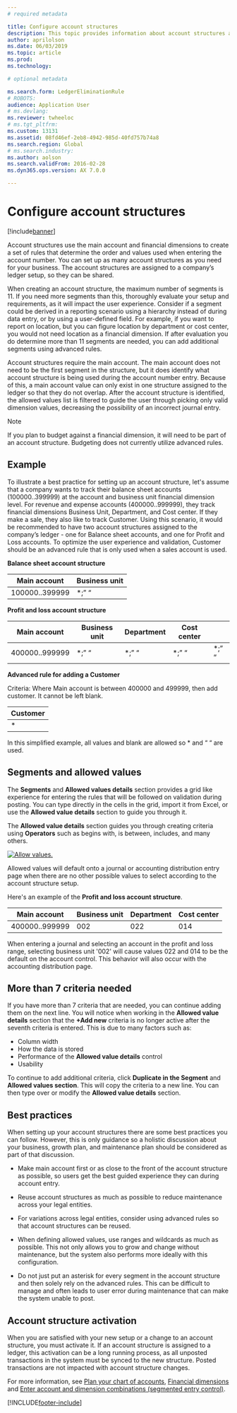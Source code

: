 ```yaml
---
# required metadata

title: Configure account structures
description: This topic provides information about account structures and financial dimensions.
author: aprilolson
ms.date: 06/03/2019
ms.topic: article
ms.prod: 
ms.technology: 

# optional metadata

ms.search.form: LedgerEliminationRule
# ROBOTS: 
audience: Application User
# ms.devlang: 
ms.reviewer: twheeloc
# ms.tgt_pltfrm: 
ms.custom: 13131
ms.assetid: 08fd46ef-2eb8-4942-985d-40fd757b74a8
ms.search.region: Global
# ms.search.industry: 
ms.author: aolson
ms.search.validFrom: 2016-02-28
ms.dyn365.ops.version: AX 7.0.0

---
```


# Configure account structures

[!include[banner](../includes/banner.md)]

Account structures use the main account and financial dimensions to create a set of rules that determine the order and values used when entering the account number. You can set up as many account structures as you need for your business. The account structures are assigned to a company’s ledger setup, so they can be shared.

When creating an account structure, the maximum number of segments is 11. If you need more segments than this, thoroughly evaluate your setup and requirements, as it will impact the user experience. Consider if a segment could be derived in a reporting scenario using a hierarchy instead of during data entry, or by using a user-defined field. For example, if you want to report on location, but you can figure location by department or cost center, you would not need location as a financial dimension. If after evaluation you do determine more than 11 segments are needed, you can add additional segments using advanced rules.

Account structures require the main account. The main account does not need to be the first segment in the structure, but it does identify what account structure is being used during the account number entry. Because of this, a main account value can only exist in one structure assigned to the ledger so that they do not overlap. After the account structure is identified, the allowed values list is filtered to guide the user through picking only valid dimension values, decreasing the possibility of an incorrect journal entry.

> [!NOTE] 
> If you plan to budget against a financial dimension, it will need to be part of an account structure. Budgeting does not currently utilize advanced rules.

## Example
To illustrate a best practice for setting up an account structure, let's assume that a company wants to track their balance sheet accounts (100000..399999) at the account and business unit financial dimension level. For revenue and expense accounts (400000..999999), they track financial dimensions Business Unit, Department, and Cost center. If they make a sale, they also like to track Customer. Using this scenario, it would be recommended to have two account structures assigned to the company’s ledger - one for Balance sheet accounts, and one for Profit and Loss accounts. To optimize the user experience and validation, Customer should be an advanced rule that is only used when a sales account is used.

**Balance sheet account structure**

|Main account          | Business unit    |
|----------------------|-----------|
|100000..399999 | *;” “|

**Profit and loss account structure**

|Main account          | Business unit    |Department          | Cost center    | &nbsp; |
|----------------------|------------------|--------------------|-----------|---|
|400000..999999 | \*;” “| \*;” “| \*;” “| \*;” “|

**Advanced rule for adding a Customer**

Criteria: Where Main account is between 400000 and 499999, then add customer. It cannot be left blank.

|Customer         |
|-----------------|
|* |

In this simplified example, all values and blank are allowed so * and “ “ are used.

## Segments and allowed values
The **Segments** and **Allowed values details** section provides a grid like experience for entering the rules that will be followed on validation during posting. You can type directly in the cells in the grid, import it from Excel, or use the **Allowed value details** section to guide you through it.

The **Allowed value details** section guides you through creating criteria using **Operators** such as begins with, is between, includes, and many others.

[![Allow values.](./media/account.png)](./media/account.png) 

Allowed values will default onto a journal or accounting distribution entry page when there are no other possible values to select according to the account structure setup.

Here's an example of the **Profit and loss account structure**.

|Main account          | Business unit    |Department          | Cost center    |
|----------------------|-----------|----------------------|-----------|
|400000..999999 | 002 | 022 | 014 |

When entering a journal and selecting an account in the profit and loss range, selecting business unit '002' will cause values 022 and 014 to be the default on the account control. This behavior will also occur with the accounting distribution page. 

## More than 7 criteria needed

If you have more than 7 criteria that are needed, you can continue adding them on the next line. You will notice when working in the **Allowed value details** section that the **+Add new** criteria is no longer active after the seventh criteria is entered. This is due to many factors such as: 
 - Column width 
 - How the data is stored 
 - Performance of the **Allowed value details** control
 - Usability  
 
To continue to add additional criteria, click **Duplicate in the Segment** and **Allowed values section**. This will copy the criteria to a new line. You can then type over or modify the **Allowed value details** section.

## Best practices
When setting up your account structures there are some best practices you can follow. However, this is only guidance so a holistic discussion about your business, growth plan, and maintenance plan should be considered as part of that discussion.

- Make main account first or as close to the front of the account structure as possible, so users get the best guided experience they can during account entry.

- Reuse account structures as much as possible to reduce maintenance across your legal entities.

- For variations across legal entities, consider using advanced rules so that account structures can be reused.

- When defining allowed values, use ranges and wildcards as much as possible. This not only allows you to grow and change without maintenance, but the system also performs more ideally with this configuration.

- Do not just put an asterisk for every segment in the account structure and then solely rely on the advanced rules. This can be difficult to manage and often leads to user error during maintenance that can make the system unable to post.

## Account structure activation
When you are satisfied with your new setup or a change to an account structure, you must activate it. If an account structure is assigned to a ledger, this activation can be a long running process, as all unposted transactions in the system must be synced to the new structure. Posted transactions are not impacted with account structure changes.

For more information, see [Plan your chart of accounts](plan-chart-of-accounts.md), [Financial dimensions](financial-dimensions.md) and [Enter account and dimension combinations (segmented entry control)](enter-account-dimension-combinations-segmented-entry-control.md).


[!INCLUDE[footer-include](../../includes/footer-banner.md)]

